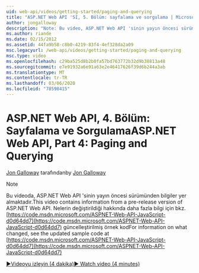 ```yaml
---
uid: web-api/videos/getting-started/paging-and-querying
title: "ASP.NET Web API 'SI, 5. Bölüm: sayfalama ve sorgulama | Microsoft Docs"
author: jongalloway
description: "Note: Bu video, ASP.NET Web API 'sinin yayın öncesi sürümünden bilgiler içerir"
ms.author: riande
ms.date: 02/15/2012
ms.assetid: 44fa9b58-c8b0-4219-83f4-4ef328da2a09
msc.legacyurl: /web-api/videos/getting-started/paging-and-querying
msc.type: video
ms.openlocfilehash: c29ba525d8b2b0fa57bd763772b32d9b38813a48
ms.sourcegitcommit: e7e91932a6e91a63e2e46417626f39d6b244a3ab
ms.translationtype: MT
ms.contentlocale: tr-TR
ms.lasthandoff: 03/06/2020
ms.locfileid: "78598415"
---
```

# <a name="aspnet-web-api-part-4-paging-and-querying"></a><span data-ttu-id="b0a03-103">ASP.NET Web API, 4. Bölüm: Sayfalama ve Sorgulama</span><span class="sxs-lookup"><span data-stu-id="b0a03-103">ASP.NET Web API, Part 4: Paging and Querying</span></span>

<span data-ttu-id="b0a03-104">[Jon Galloway](https://github.com/jongalloway) tarafından</span><span class="sxs-lookup"><span data-stu-id="b0a03-104">by [Jon Galloway](https://github.com/jongalloway)</span></span>

> [!NOTE]
> <span data-ttu-id="b0a03-105">Bu videoda, ASP.NET Web API 'sinin yayın öncesi sürümünden bilgiler yer almaktadır.</span><span class="sxs-lookup"><span data-stu-id="b0a03-105">This video contains information from a pre-release version of ASP.NET Web API.</span></span> <span data-ttu-id="b0a03-106">Nelerin değiştirildiği hakkında daha fazla bilgi için bkz. [https://code.msdn.microsoft.com/ASPNET-Web-API-JavaScript-d0d64dd7](https://code.msdn.microsoft.com/ASPNET-Web-API-JavaScript-d0d64dd7) güncelleştirilmiş örnek kod</span><span class="sxs-lookup"><span data-stu-id="b0a03-106">For information on what changed, see the updated sample code at [https://code.msdn.microsoft.com/ASPNET-Web-API-JavaScript-d0d64dd7](https://code.msdn.microsoft.com/ASPNET-Web-API-JavaScript-d0d64dd7)</span></span>

[<span data-ttu-id="b0a03-107">&#9654;Videoyu izleyin (4 dakika)</span><span class="sxs-lookup"><span data-stu-id="b0a03-107">&#9654; Watch video (4 minutes)</span></span>](https://channel9.msdn.com/Blogs/ASP-NET-Site-Videos/paging-and-querying)
